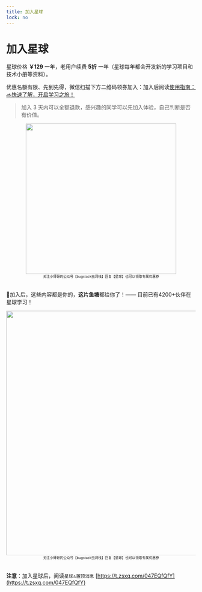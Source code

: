 ```yaml
---
title: 加入星球
lock: no
---
```


# 加入星球

星球价格 **￥129** 一年，老用户续费 **5折** 一年（星球每年都会开发新的学习项目和技术小册等资料）。

优惠名额有限、先到先得，微信扫描下方二维码领券加入：加入后阅读[使用指南：🔜快速了解，开启学习之旅！](https://bugstack.cn/md/zsxq/material/guide.html)

>加入 3 天内可以全额退款，感兴趣的同学可以先加入体验，自己判断是否有价值。

<div align="center">
    <img src="https://bugstack.cn/assets/images/zsxq/zsxq-coupon-01.png" width="400px">
    <br/>
    <div style="font-size: 9px;">关注小傅哥的公众号【bugstack虫洞栈】回复【星球】也可以领取专属优惠券</div>
    <br/>
</div>

🌹加入后，这些内容都是你的，**这片鱼塘**都给你了！—— 目前已有4200+伙伴在星球学习！

<div align="center">
    <img src="https://bugstack.cn/assets/images/zsxq/zsxq-booklet.png" width="650px">
    <br/>
    <div style="font-size: 9px;">关注小傅哥的公众号【bugstack虫洞栈】回复【星球】也可以领取专属优惠券</div>
    <br/>
</div>

**注意**：加入星球后，阅读`星球🔝置顶消息` [https://t.zsxq.com/047EQfQfY](https://t.zsxq.com/047EQfQfY)

